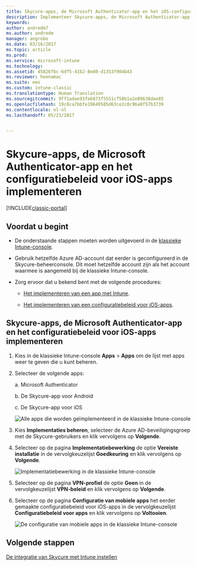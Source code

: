 ```yaml
---
title: Skycure-apps, de Microsoft Authenticator-app en het iOS-configuratiebeleid implementeren | Microsoft Docs
description: Implementeer Skycure-apps, de Microsoft Authenticator-app en het iOS-configuratiebeleid in de klassieke Intune-console.
keywords: 
author: andredm7
ms.author: andredm
manager: angrobe
ms.date: 03/16/2017
ms.topic: article
ms.prod: 
ms.service: microsoft-intune
ms.technology: 
ms.assetid: 45826fbc-6df5-41b2-8e80-d1353f904b43
ms.reviewer: heenamac
ms.suite: ems
ms.custom: intune-classic
ms.translationtype: Human Translation
ms.sourcegitcommit: 9ff1adae93fe6873f5551cf58b1a2e89638dee85
ms.openlocfilehash: 19c8ca7bbfe19649585d63ce2c0c96a8f57b3739
ms.contentlocale: nl-nl
ms.lasthandoff: 05/23/2017


---
```


# <a name="deploy-skycure-apps-microsoft-authenticator-app-and-ios-app-configuration-policy"></a>Skycure-apps, de Microsoft Authenticator-app en het configuratiebeleid voor iOS-apps implementeren

[!INCLUDE[classic-portal](../includes/classic-portal.md)]

## <a name="before-you-begin"></a>Voordat u begint

-   De onderstaande stappen moeten worden uitgevoerd in de [klassieke Intune-console](https://manage.microsoft.com/).

-   Gebruik hetzelfde Azure AD-account dat eerder is geconfigureerd in de Skycure-beheerconsole. Dit moet hetzelfde account zijn als het account waarmee is aangemeld bij de klassieke Intune-console.

-   Zorg ervoor dat u bekend bent met de volgende procedures:

    -   [Het implementeren van een app met Intune](/intune-classic/deploy-use/deploy-apps-in-microsoft-intune).

    -   [Het implementeren van een configuratiebeleid voor iOS-apps](/intune-classic/deploy-use/configure-ios-apps-with-mobile-app-configuration-policies-in-microsoft-intune).

## <a name="to-deploy-skycure-apps-microsoft-authenticator-app-and-the-ios-app-configuration-policy"></a>Skycure-apps, de Microsoft Authenticator-app en het configuratiebeleid voor iOS-apps implementeren

1.  Kies in de klassieke Intune-console **Apps** &gt; **Apps** om de lijst met apps weer te geven die u kunt beheren.

2.  Selecteer de volgende apps:

    a.  Microsoft Authenticator

    b.  De Skycure-app voor Android

    c.  De Skycure-app voor iOS

       ![Alle apps die worden geïmplementeerd in de klassieke Intune-console](../media/mtp/skycure-deploy-app-1.png)

3.  Kies **Implementaties beheren**, selecteer de Azure AD-beveiligingsgroep met de Skycure-gebruikers en klik vervolgens op **Volgende**.

4.  Selecteer op de pagina **Implementatiebewerking** de optie **Vereiste installatie** in de vervolgkeuzelijst **Goedkeuring** en klik vervolgens op **Volgende**.

    ![Implementatiebewerking in de klassieke Intune-console](../media/mtp/skycure-deploy-app-2.png)

5.  Selecteer op de pagina **VPN-profiel** de optie **Geen** in de vervolgkeuzelijst **VPN-beleid** en klik vervolgens op **Volgende**.

6.  Selecteer op de pagina **Configuratie van mobiele apps** het eerder gemaakte configuratiebeleid voor iOS-apps in de vervolgkeuzelijst **Configuratiebeleid voor apps** en klik vervolgens op **Voltooien**.

    ![De configuratie van mobiele apps in de klassieke Intune-console](../media/mtp/skycure-deploy-app-3.png)

## <a name="next-steps"></a>Volgende stappen

[De integratie van Skycure met Intune instellen](/intune-classic/deploy-use/setup-the-skycure-integration-with-Intune)

